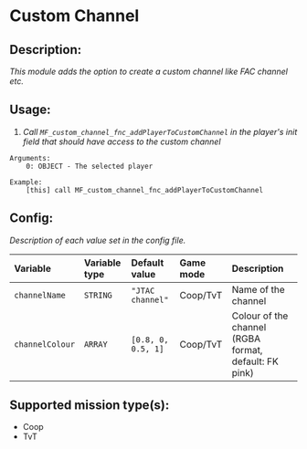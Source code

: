 # Custom Channel
## Description:
_This module adds the option to create a custom channel like FAC channel etc._

## Usage:
1. _Call `MF_custom_channel_fnc_addPlayerToCustomChannel` in the player's init field that should have access to the custom channel_

```
Arguments:
    0: OBJECT - The selected player

Example:
    [this] call MF_custom_channel_fnc_addPlayerToCustomChannel
```

## Config:
_Description of each value set in the config file._

| Variable        | Variable type | Default value      | Game mode  | Description                                           |
|:--------------- |:------------- |:------------------ |:---------- |:----------------------------------------------------- |
| `channelName`   | `STRING`      | `"JTAC channel"`   | Coop/TvT   | Name of the channel                                   |
| `channelColour` | `ARRAY`       | `[0.8, 0, 0.5, 1]` | Coop/TvT   | Colour of the channel (RGBA format, default: FK pink) |

## Supported mission type(s):
 - Coop
 - TvT
